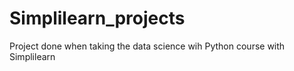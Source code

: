 # Simplilearn_projects
Project done when taking the  data science wih Python course with Simplilearn
